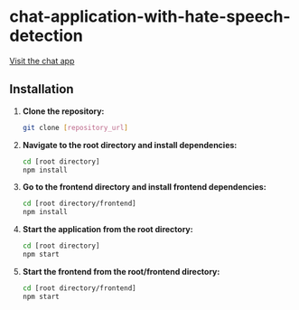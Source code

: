 # chat-application-with-hate-speech-detection

[Visit the chat app](https://chat-app-e4qf.onrender.com)

## Installation

1. **Clone the repository:**
    ```bash
    git clone [repository_url]
    ```

2. **Navigate to the root directory and install dependencies:**
    ```bash
    cd [root directory]
    npm install
    ```

3. **Go to the frontend directory and install frontend dependencies:**
    ```bash
    cd [root directory/frontend]
    npm install
    ```

4. **Start the application from the root directory:**
    ```bash
    cd [root directory]
    npm start
    ```

5. **Start the frontend from the root/frontend directory:**
    ```bash
    cd [root directory/frontend]
    npm start
    ```
